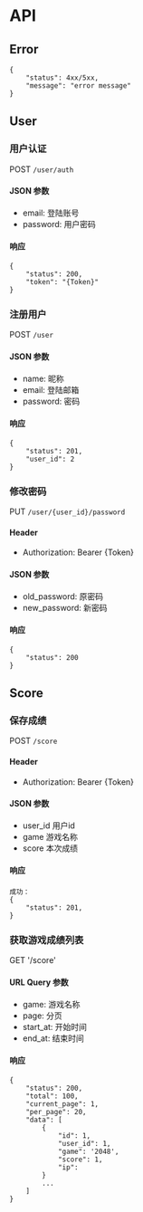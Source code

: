 # API

## Error

    {
        "status": 4xx/5xx,
        "message": "error message"
    }

## User

### 用户认证

POST `/user/auth`

#### JSON 参数

 - email: 登陆账号
 - password: 用户密码

#### 响应
    {
        "status": 200,
        "token": "{Token}"
    }

### 注册用户

POST `/user`

#### JSON 参数

 - name: 昵称
 - email: 登陆邮箱
 - password: 密码

#### 响应

    {
        "status": 201,
        "user_id": 2
    }

### 修改密码

PUT `/user/{user_id}/password`

#### Header

 - Authorization: Bearer {Token}

#### JSON 参数

 - old_password: 原密码
 - new_password: 新密码

#### 响应

    {
        "status": 200
    }

## Score

### 保存成绩

POST `/score`

#### Header

 - Authorization: Bearer {Token}

#### JSON 参数

 - user_id 用户id
 - game 游戏名称
 - score 本次成绩

#### 响应

    成功：
    {
        "status": 201,
    }
    
### 获取游戏成绩列表

GET '/score'

#### URL Query 参数

 - game: 游戏名称
 - page: 分页
 - start_at: 开始时间
 - end_at: 结束时间
 
#### 响应
 
    {
        "status": 200,
        "total": 100,
        "current_page": 1,
        "per_page": 20,
        "data": [
            {
                "id": 1,
                "user_id": 1,
                "game": '2048',
                "score": 1,
                "ip": 
            }
            ...
        ]
    }

